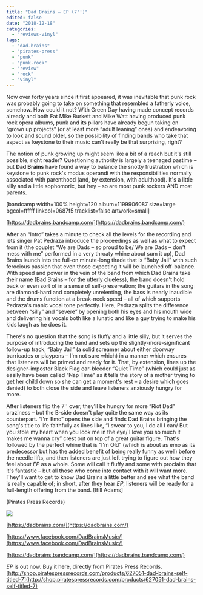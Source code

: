 ```yaml
---
title: "Dad Brains – EP (7'')"
edited: false
date: "2018-12-18"
categories:
  - "reviews-vinyl"
tags:
  - "dad-brains"
  - "pirates-press"
  - "punk"
  - "punk-rock"
  - "review"
  - "rock"
  - "vinyl"
---
```


Now over forty years since it first appeared, it was inevitable that punk rock was probably going to take on something that resembled a fatherly voice, somehow. How could it not? With Green Day having made concept records already and both Fat Mike Burkett and Mike Watt having produced punk rock opera albums, punk and its pillars have already begun taking on “grown up projects” (or at least more “adult leaning” ones) and endeavoring to look and sound older, so the possibility of finding bands who take that aspect as keystone to their music can't really be that surprising, right?

The notion of punk growing up might seem like a bit of a reach but it's still possible, right reader? Questioning authority is largely a teenaged pastime – but **Dad Brains** have found a way to balance the snotty frustration which is keystone to punk rock's modus operandi with the responsibilities normally associated with parenthood (and, by extension, with adulthood). It's a little silly and a little sophomoric, but hey – so are most punk rockers AND most parents.

\[bandcamp width=100% height=120 album=1199906087 size=large bgcol=ffffff linkcol=0687f5 tracklist=false artwork=small\]

[https://dadbrains.bandcamp.com/](https://dadbrains.bandcamp.com/)

After an “Intro” takes a minute to check all the levels for the recording and lets singer Pat Pedraza introduce the proceedings as well as what to expect from it (the couplet “We are Dads – so proud to be/ We are Dads – don't mess with me” performed in a very throaty whine about sum it up), Dad Brains launch into the full-on minute-long tirade that is “Baby Jail” with such ferocious passion that even those expecting it will be launched off-balance. With speed and power in the vein of the band from which Dad Brains take their name (Bad Brains – for the utterly clueless), the band doesn't hold back or even sort of in a sense of self-preservation; the guitars in the song are diamond-hard and completely unrelenting, the bass is nearly inaudible and the drums function at a break-neck speed – all of which supports  Pedraza's manic vocal tone perfectly. Here, Pedraza splits the difference between “silly” and “severe” by opening both his eyes and his mouth wide and delivering his vocals both like a lunatic and like a guy trying to make his kids laugh as he does it.

There's no question that the song is fluffy and a little silly, but it serves the purpose of introducing the band and sets up the slightly-more-significant follow-up track, “Baby Jail” (a solid screamer about either doorway barricades or playpens – I'm not sure which) in a manner which ensures that listeners will be primed and ready for it. That, by extension, lines up the designer-impostor Black Flag ear-bleeder “Quiet Time” (which could just as easily have been called “Nap Time” as it tells the story of a mother trying to get her child down so she can get a moment's rest – a desire which goes denied) to both close the side and leave listeners anxiously hungry for more.

After listeners flip the 7'' over, they'll be hungry for more “Riot Dad” craziness – but the B-side doesn't play quite the same way as its counterpart. “I'm Emo” opens the side and finds Dad Brains bringing the song's title to life faithfully as lines like, “I swear to you, I do all I can/ But you stole my heart when you look me in the eye/ I love you so much it makes me wanna cry” crest out on top of a great guitar figure. That's followed by the perfect whine that is “I'm Old” (which is about as emo as its predecessor but has the added benefit of being really funny as well) before the needle lifts, and then listeners are just left trying to figure out how they feel about _EP_ as a whole. Some will call it fluffy and some with proclaim that it's fantastic – but all those who come into contact with it will want more. They'll want to get to know Dad Brains a little better and see what the band is really capable of; in short, after they hear _EP_, listeners will be ready for a full-length offering from the band. \[Bill Adams\]

(Pirates Press Records)

![](https://www.hellbound.ca/wp-content/uploads/2018/12/DadBrainsVV.jpg)

[https://dadbrains.com/](https://dadbrains.com/)

[https://www.facebook.com/DadBrainsMusic/](https://www.facebook.com/DadBrainsMusic/)

[https://dadbrains.bandcamp.com/](https://dadbrains.bandcamp.com/)

_EP_ is out now. Buy it here, directly from Pirates Press Records. [http://shop.piratespressrecords.com/products/627051-dad-brains-self-titled-7](http://shop.piratespressrecords.com/products/627051-dad-brains-self-titled-7)
